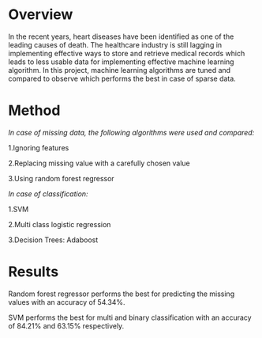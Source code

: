 # Overview

In the recent years, heart diseases have been identified as one of the leading causes of death. The healthcare industry is still 
lagging in implementing effective ways to store and retrieve medical records which leads to less usable data for implementing 
effective machine learning algorithm. In this project, machine learning algorithms are tuned and compared to observe which performs
the best in case of sparse data.

# Method

*In case of missing data, the following algorithms were used and compared:*

1.Ignoring features 

2.Replacing missing value with a carefully chosen value

3.Using random forest regressor

*In case of classification:*

1.SVM

2.Multi class logistic regression

3.Decision Trees: Adaboost

# Results

Random forest regressor performs the best for predicting the missing values with an accuracy of 54.34%. 

SVM performs the best for multi and binary classification with an accuracy of 84.21% and 63.15% respectively.
